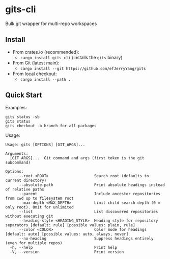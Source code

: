 # gits-cli

Bulk git wrapper for multi-repo workspaces

## Install

- From crates.io (recommended):
  - `cargo install gits-cli` (installs the `gits` binary)
- From Git (latest main):
  - `cargo install --git https://github.com/efJerryYang/gits`
- From local checkout:
  - `cargo install --path .`

## Quick Start

Examples:

```
gits status -sb
gits status
gits checkout -b branch-for-all-packages
```

Usage: 

```
Usage: gits [OPTIONS] [GIT_ARGS]...

Arguments:
  [GIT_ARGS]...  Git command and args (first token is the git subcommand)

Options:
      --root <ROOT>                    Search root (defaults to current directory)
      --absolute-path                  Print absolute headings instead of relative paths
      --parent                         Include ancestor repositories from cwd up to filesystem root
      --max-depth <MAX_DEPTH>          Limit child search depth (0 = only root). Omit for unlimited
      --list                           List discovered repositories without executing git
      --heading-style <HEADING_STYLE>  Heading style for repository separators [default: rule] [possible values: plain, rule]
      --color <COLOR>                  Color mode for headings [default: auto] [possible values: auto, always, never]
      --no-heading                     Suppress headings entirely (even for multiple repos)
  -h, --help                           Print help
  -V, --version                        Print version
```

